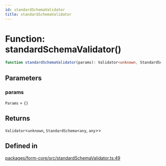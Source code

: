 ```yaml
---
id: standardSchemaValidator
title: standardSchemaValidator
---
```


# Function: standardSchemaValidator()

```ts
function standardSchemaValidator(params): Validator<unknown, StandardSchema<any, any>>
```

## Parameters

### params

`Params` = `{}`

## Returns

`Validator`\<`unknown`, `StandardSchema`\<`any`, `any`\>\>

## Defined in

[packages/form-core/src/standardSchemaValidator.ts:49](https://github.com/TanStack/Formblob/main/packages/form-core/src/standardSchemaValidator.ts#L49)
